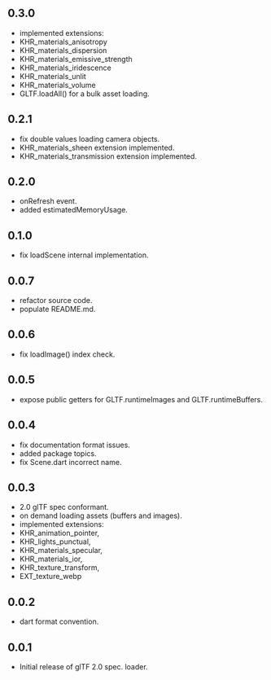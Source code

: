 ## 0.3.0

* implemented extensions:
*   KHR_materials_anisotropy
*   KHR_materials_dispersion
*   KHR_materials_emissive_strength
*   KHR_materials_iridescence
*   KHR_materials_unlit
*   KHR_materials_volume
* GLTF.loadAll() for a bulk asset loading.

## 0.2.1

* fix double values loading camera objects.
* KHR_materials_sheen extension implemented.
* KHR_materials_transmission extension implemented.

## 0.2.0

* onRefresh event.
* added estimatedMemoryUsage.

## 0.1.0

* fix loadScene internal implementation.

## 0.0.7

* refactor source code.
* populate README.md.

## 0.0.6

* fix loadImage() index check.

## 0.0.5

* expose public getters for GLTF.runtimeImages and GLTF.runtimeBuffers.

## 0.0.4

* fix documentation format issues.
* added package topics.
* fix Scene.dart incorrect name.

## 0.0.3

* 2.0 glTF spec conformant.
* on demand loading assets (buffers and images).
* implemented extensions:
*   KHR_animation_pointer, 
*   KHR_lights_punctual, 
*   KHR_materials_specular, 
*   KHR_materials_ior, 
*   KHR_texture_transform, 
*   EXT_texture_webp

## 0.0.2

* dart format convention.

## 0.0.1

* Initial release of glTF 2.0 spec. loader.
